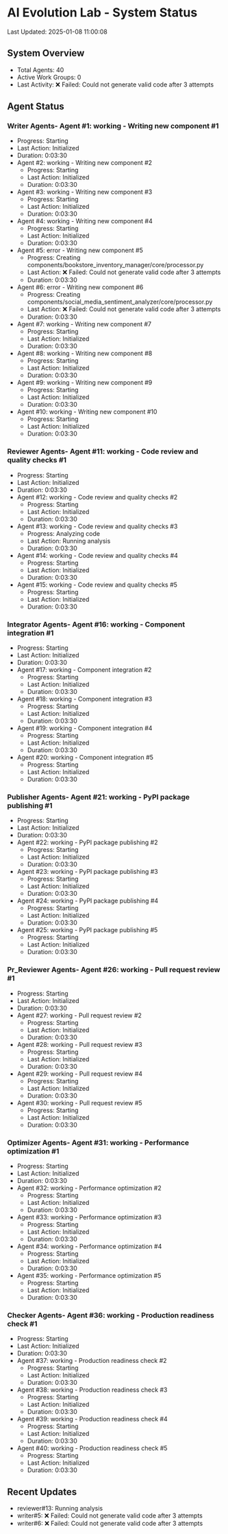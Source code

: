 # AI Evolution Lab - System Status
Last Updated: 2025-01-08 11:00:08

## System Overview
- Total Agents: 40
- Active Work Groups: 0
- Last Activity: ❌ Failed: Could not generate valid code after 3 attempts

## Agent Status

### Writer Agents- Agent #1: working - Writing new component #1
  - Progress: Starting
  - Last Action: Initialized
  - Duration: 0:03:30
- Agent #2: working - Writing new component #2
  - Progress: Starting
  - Last Action: Initialized
  - Duration: 0:03:30
- Agent #3: working - Writing new component #3
  - Progress: Starting
  - Last Action: Initialized
  - Duration: 0:03:30
- Agent #4: working - Writing new component #4
  - Progress: Starting
  - Last Action: Initialized
  - Duration: 0:03:30
- Agent #5: error - Writing new component #5
  - Progress: Creating components/bookstore_inventory_manager/core/processor.py
  - Last Action: ❌ Failed: Could not generate valid code after 3 attempts
  - Duration: 0:03:30
- Agent #6: error - Writing new component #6
  - Progress: Creating components/social_media_sentiment_analyzer/core/processor.py
  - Last Action: ❌ Failed: Could not generate valid code after 3 attempts
  - Duration: 0:03:30
- Agent #7: working - Writing new component #7
  - Progress: Starting
  - Last Action: Initialized
  - Duration: 0:03:30
- Agent #8: working - Writing new component #8
  - Progress: Starting
  - Last Action: Initialized
  - Duration: 0:03:30
- Agent #9: working - Writing new component #9
  - Progress: Starting
  - Last Action: Initialized
  - Duration: 0:03:30
- Agent #10: working - Writing new component #10
  - Progress: Starting
  - Last Action: Initialized
  - Duration: 0:03:30

### Reviewer Agents- Agent #11: working - Code review and quality checks #1
  - Progress: Starting
  - Last Action: Initialized
  - Duration: 0:03:30
- Agent #12: working - Code review and quality checks #2
  - Progress: Starting
  - Last Action: Initialized
  - Duration: 0:03:30
- Agent #13: working - Code review and quality checks #3
  - Progress: Analyzing code
  - Last Action: Running analysis
  - Duration: 0:03:30
- Agent #14: working - Code review and quality checks #4
  - Progress: Starting
  - Last Action: Initialized
  - Duration: 0:03:30
- Agent #15: working - Code review and quality checks #5
  - Progress: Starting
  - Last Action: Initialized
  - Duration: 0:03:30

### Integrator Agents- Agent #16: working - Component integration #1
  - Progress: Starting
  - Last Action: Initialized
  - Duration: 0:03:30
- Agent #17: working - Component integration #2
  - Progress: Starting
  - Last Action: Initialized
  - Duration: 0:03:30
- Agent #18: working - Component integration #3
  - Progress: Starting
  - Last Action: Initialized
  - Duration: 0:03:30
- Agent #19: working - Component integration #4
  - Progress: Starting
  - Last Action: Initialized
  - Duration: 0:03:30
- Agent #20: working - Component integration #5
  - Progress: Starting
  - Last Action: Initialized
  - Duration: 0:03:30

### Publisher Agents- Agent #21: working - PyPI package publishing #1
  - Progress: Starting
  - Last Action: Initialized
  - Duration: 0:03:30
- Agent #22: working - PyPI package publishing #2
  - Progress: Starting
  - Last Action: Initialized
  - Duration: 0:03:30
- Agent #23: working - PyPI package publishing #3
  - Progress: Starting
  - Last Action: Initialized
  - Duration: 0:03:30
- Agent #24: working - PyPI package publishing #4
  - Progress: Starting
  - Last Action: Initialized
  - Duration: 0:03:30
- Agent #25: working - PyPI package publishing #5
  - Progress: Starting
  - Last Action: Initialized
  - Duration: 0:03:30

### Pr_Reviewer Agents- Agent #26: working - Pull request review #1
  - Progress: Starting
  - Last Action: Initialized
  - Duration: 0:03:30
- Agent #27: working - Pull request review #2
  - Progress: Starting
  - Last Action: Initialized
  - Duration: 0:03:30
- Agent #28: working - Pull request review #3
  - Progress: Starting
  - Last Action: Initialized
  - Duration: 0:03:30
- Agent #29: working - Pull request review #4
  - Progress: Starting
  - Last Action: Initialized
  - Duration: 0:03:30
- Agent #30: working - Pull request review #5
  - Progress: Starting
  - Last Action: Initialized
  - Duration: 0:03:30

### Optimizer Agents- Agent #31: working - Performance optimization #1
  - Progress: Starting
  - Last Action: Initialized
  - Duration: 0:03:30
- Agent #32: working - Performance optimization #2
  - Progress: Starting
  - Last Action: Initialized
  - Duration: 0:03:30
- Agent #33: working - Performance optimization #3
  - Progress: Starting
  - Last Action: Initialized
  - Duration: 0:03:30
- Agent #34: working - Performance optimization #4
  - Progress: Starting
  - Last Action: Initialized
  - Duration: 0:03:30
- Agent #35: working - Performance optimization #5
  - Progress: Starting
  - Last Action: Initialized
  - Duration: 0:03:30

### Checker Agents- Agent #36: working - Production readiness check #1
  - Progress: Starting
  - Last Action: Initialized
  - Duration: 0:03:30
- Agent #37: working - Production readiness check #2
  - Progress: Starting
  - Last Action: Initialized
  - Duration: 0:03:30
- Agent #38: working - Production readiness check #3
  - Progress: Starting
  - Last Action: Initialized
  - Duration: 0:03:30
- Agent #39: working - Production readiness check #4
  - Progress: Starting
  - Last Action: Initialized
  - Duration: 0:03:30
- Agent #40: working - Production readiness check #5
  - Progress: Starting
  - Last Action: Initialized
  - Duration: 0:03:30


## Recent Updates
- reviewer#13: Running analysis
- writer#5: ❌ Failed: Could not generate valid code after 3 attempts
- writer#6: ❌ Failed: Could not generate valid code after 3 attempts

